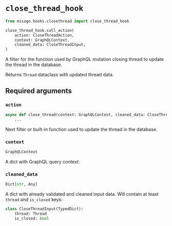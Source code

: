 # `close_thread_hook`

```python
from misago.hooks.closethread import close_thread_hook

close_thread_hook.call_action(
    action: CloseThreadAction,
    context: GraphQLContext,
    cleaned_data: CloseThreadInput,
)
```

A filter for the function used by GraphQL mutation closing thread to update the thread in the database.

Returns `Thread` dataclass with updated thread data.


## Required arguments

### `action`

```python
async def close_thread(context: GraphQLContext, cleaned_data: CloseThreadInput) -> Thread:
    ...
```

Next filter or built-in function used to update the thread in the database.


### `context`

```python
GraphQLContext
```

A dict with GraphQL query context.


### `cleaned_data`

```python
Dict[str, Any]
```

A dict with already validated and cleaned input data. Will contain at least `thread` and `is_closed` keys:

```python
class CloseThreadInput(TypedDict):
    thread: Thread
    is_closed: bool
```